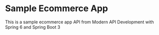# Sample Ecommerce App
This is a sample ecommerce app API from Modern API Development with Spring 6 and Spring Boot 3

